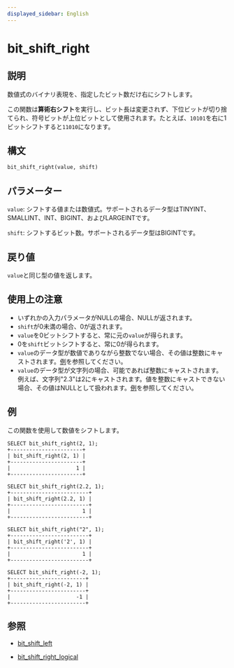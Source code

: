 ```yaml
---
displayed_sidebar: English
---
```


# bit_shift_right

## 説明

数値式のバイナリ表現を、指定したビット数だけ右にシフトします。

この関数は**算術右シフト**を実行し、ビット長は変更されず、下位ビットが切り捨てられ、符号ビットが上位ビットとして使用されます。たとえば、`10101`を右に1ビットシフトすると`11010`になります。

## 構文

```Haskell
bit_shift_right(value, shift)
```

## パラメーター

`value`: シフトする値または数値式。サポートされるデータ型はTINYINT、SMALLINT、INT、BIGINT、およびLARGEINTです。

`shift`: シフトするビット数。サポートされるデータ型はBIGINTです。

## 戻り値

`value`と同じ型の値を返します。

## 使用上の注意

- いずれかの入力パラメータがNULLの場合、NULLが返されます。
- `shift`が0未満の場合、0が返されます。
- `value`を0ビットシフトすると、常に元の`value`が得られます。
- 0を`shift`ビットシフトすると、常に0が得られます。
- `value`のデータ型が数値でありながら整数でない場合、その値は整数にキャストされます。[例](#examples)を参照してください。
- `value`のデータ型が文字列の場合、可能であれば整数にキャストされます。例えば、文字列"2.3"は2にキャストされます。値を整数にキャストできない場合、その値はNULLとして扱われます。[例](#examples)を参照してください。

## 例

この関数を使用して数値をシフトします。

```Plain
SELECT bit_shift_right(2, 1);
+-----------------------+
| bit_shift_right(2, 1) |
+-----------------------+
|                     1 |
+-----------------------+

SELECT bit_shift_right(2.2, 1);
+-------------------------+
| bit_shift_right(2.2, 1) |
+-------------------------+
|                       1 |
+-------------------------+

SELECT bit_shift_right("2", 1);
+-------------------------+
| bit_shift_right('2', 1) |
+-------------------------+
|                       1 |
+-------------------------+

SELECT bit_shift_right(-2, 1);
+------------------------+
| bit_shift_right(-2, 1) |
+------------------------+
|                     -1 |
+------------------------+
```

## 参照

- [bit_shift_left](bit_shift_left.md)

- [bit_shift_right_logical](bit_shift_right_logical.md)

